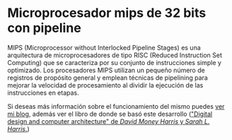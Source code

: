 # Microprocesador mips de 32 bits con pipeline

MIPS (Microprocessor without Interlocked Pipeline Stages) es una arquitectura de microprocesadores de tipo RISC (Reduced Instruction Set Computing) que se caracteriza por su conjunto de instrucciones simple y optimizado. Los procesadores MIPS utilizan un pequeño número de registros de propósito general y emplean técnicas de pipelining para mejorar la velocidad de procesamiento al dividir la ejecución de las instrucciones en etapas.

Si deseas más información sobre el funcionamiento del mismo puedes [ver mi blog](), además ver el libro de donde se basó este desarrollo (["Digital design and computer architecture" de *David Money Harris* y *Sarah L. Harris*.](https://www.amazon.com/Digital-Design-Computer-Architecture-Harris/dp/0123944244))